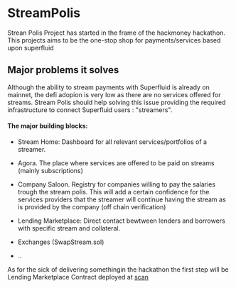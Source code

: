 # StreamPolis

Strean Polis Project has started in the frame of the hackmoney hackathon.
This projects aims to be the one-stop shop for payments/services based upon superfluid

## Major problems it solves

Although the ability to stream payments with Superfluid is already on mainnet, the defi adopion is very low as there are no services offered for streams. 
Stream Polis should help solving this issue providing the required infrastructure to connect  Superfluid users : "streamers".

#### The major building blocks:

- Stream Home: Dashboard for all relevant services/portfolios of a streamer. 

- Agora. The place where services are offered to be paid on streams (mainly subscriptions)

- Company Saloon. Registry for companies willing to pay the salaries trough the stream polis. This will add a certain confidence for the services providers that the streamer will continue having the stream as is provided by the company (off chain verification)

- Lending Marketplace: Direct contact bewtween lenders and borrowers with specific stream and collateral.

- Exchanges (SwapStream.sol)

- ..



As for the sick of delivering somethingin the hackathon the first step will be Lending Marketplace 
Contract deployed at [scan](https://mumbai.polygonscan.com/address/0x325F148E904fE7BB4Ae50bc6179B8E58b212eDf9)